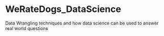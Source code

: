 # WeRateDogs_DataScience
Data Wrangling techniques and how data science can be used to answer real world questions
